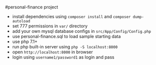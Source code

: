 #personal-finance project

- install dependencies using `composer install` and `composer dump-autoload`
- set 777 permissions in `var/` directory
- add your own mysql database configs in `src/App/Config/Config.php`
- use personal-finance.sql to load sample starting data
- use php 7.1+
- run php built-in server using `php -S localhost:8000`
- open `http://localhost:8000` in browser
- login using `username1/password1` as login and pass 